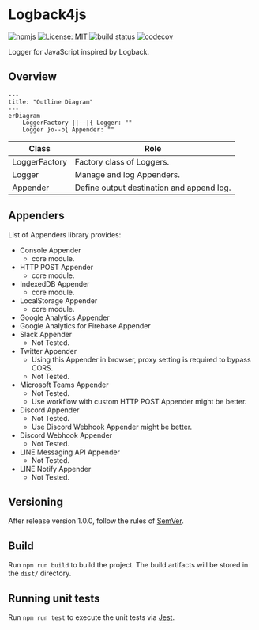 # Logback4js

[![npmjs](https://badge.fury.io/js/%40logback4js%2Fcore.svg)](https://www.npmjs.com/package/@logback4js/core)
[![License: MIT](https://img.shields.io/badge/License-MIT-yellow.svg)](https://opensource.org/licenses/MIT)
![build status](https://github.com/kumo01GitHub/logback4js/actions/workflows/build.yml/badge.svg?branch=master)
[![codecov](https://codecov.io/github/kumo01GitHub/logback4js/graph/badge.svg?token=A604UT0OJX)](https://codecov.io/github/kumo01GitHub/logback4js)

Logger for JavaScript inspired by Logback.

## Overview

```mermaid
---
title: "Outline Diagram"
---
erDiagram
    LoggerFactory ||--|{ Logger: ""
    Logger }o--o{ Appender: ""

```

| Class | Role |
| ---- | ---- |
| LoggerFactory | Factory class of Loggers. |
| Logger | Manage and log Appenders. |
| Appender | Define output destination and append log. |

## Appenders

List of Appenders library provides:
- Console Appender
    - core module.
- HTTP POST Appender
    - core module.
- IndexedDB Appender
    - core module.
- LocalStorage Appender
    - core module.
- Google Analytics Appender
- Google Analytics for Firebase Appender
- Slack Appender
    - Not Tested.
- Twitter Appender
    - Using this Appender in browser, proxy setting is required to bypass CORS.
    - Not Tested.
- Microsoft Teams Appender
    - Not Tested.
    - Use workflow with custom HTTP POST Appender might be better.
- Discord Appender
    - Not Tested.
    - Use Discord Webhook Appender might be better.
- Discord Webhook Appender
    - Not Tested.
- LINE Messaging API Appender
    - Not Tested.
- LINE Notify Appender
    - Not Tested.

## Versioning

After release version 1.0.0, follow the rules of [SemVer](https://semver.org/spec/v2.0.0.html).

## Build

Run `npm run build` to build the project. The build artifacts will be stored in the `dist/` directory.

## Running unit tests

Run `npm run test` to execute the unit tests via [Jest](https://jestjs.io/).
